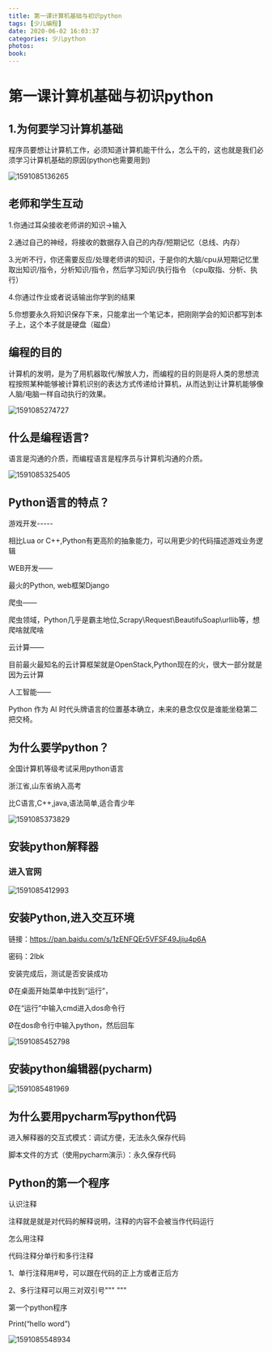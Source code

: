 ```yaml
---
title: 第一课计算机基础与初识python
tags: [少儿编程]
date: 2020-06-02 16:03:37
categories: 少儿python
photos:
book:
---
```


#  第一课计算机基础与初识python

## 1.为何要学习计算机基础 

程序员要想让计算机工作，必须知道计算机能干什么，怎么干的，这也就是我们必须学习计算机基础的原因(python也需要用到) 

![1591085136265](第一课计算机基础与初识python\1591085136265.png)

## 老师和学生互动 

1.你通过耳朵接收老师讲的知识->输入

2.通过自己的神经，将接收的数据存入自己的内存/短期记忆（总线、内存）

3.光听不行，你还需要反应/处理老师讲的知识，于是你的大脑/cpu从短期记忆里取出知识/指令，分析知识/指令，然后学习知识/执行指令 （cpu取指、分析、执行）

4.你通过作业或者说话输出你学到的结果

5.你想要永久将知识保存下来，只能拿出一个笔记本，把刚刚学会的知识都写到本子上，这个本子就是硬盘（磁盘）

## 编程的目的

计算机的发明，是为了用机器取代/解放人力，而编程的目的则是将人类的思想流程按照某种能够被计算机识别的表达方式传递给计算机，从而达到让计算机能够像人脑/电脑一样自动执行的效果。 

![1591085274727](第一课计算机基础与初识python\1591085274727.png)

## 什么是编程语言?

语言是沟通的介质，而编程语言是程序员与计算机沟通的介质。

![1591085325405](第一课计算机基础与初识python\1591085325405.png)

## Python语言的特点？ 

游戏开发-----

  相比Lua or C++,Python有更高阶的抽象能力，可以用更少的代码描述游戏业务逻辑

WEB开发——

  最火的Python, web框架Django

爬虫——

  爬虫领域，Python几乎是霸主地位,Scrapy\Request\BeautifuSoap\urllib等，想爬啥就爬啥

云计算——

  目前最火最知名的云计算框架就是OpenStack,Python现在的火，很大一部分就是因为云计算

人工智能——

  Python 作为 AI 时代头牌语言的位置基本确立，未来的悬念仅仅是谁能坐稳第二把交椅。

## 为什么要学python？

全国计算机等级考试采用python语言

浙江省,山东省纳入高考

比C语言,C++,java,语法简单,适合青少年

![1591085373829](第一课计算机基础与初识python\1591085373829.png)

## 安装python解释器 

### 进入官网

![1591085412993](第一课计算机基础与初识python\1591085412993.png)

## 安装Python,进入交互环境 

链接：https://pan.baidu.com/s/1zENFQEr5VFSF49Jjiu4p6A 

密码：2lbk

安装完成后，测试是否安装成功

Ø在桌面开始菜单中找到“运行”，

Ø在“运行”中输入cmd进入dos命令行

Ø在dos命令行中输入python，然后回车

![1591085452798](第一课计算机基础与初识python\1591085452798.png)

## 安装python编辑器(pycharm) 

![1591085481969](第一课计算机基础与初识python\1591085481969.png)

## 为什么要用pycharm写python代码 

进入解释器的交互式模式：调试方便，无法永久保存代码

脚本文件的方式（使用pycharm演示）：永久保存代码

## Python的第一个程序 

认识注释

  注释就是就是对代码的解释说明，注释的内容不会被当作代码运行 

怎么用注释

  代码注释分单行和多行注释

   1、单行注释用#号，可以跟在代码的正上方或者正后方

   2、多行注释可以用三对双引号""" """ 

第一个python程序

  Print(“hello word”)

![1591085548934](第一课计算机基础与初识python\1591085548934.png)


